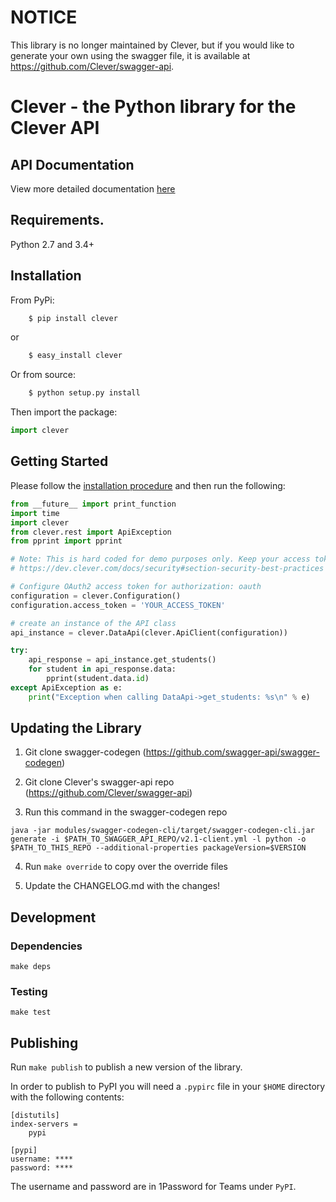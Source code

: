 # NOTICE
This library is no longer maintained by Clever, but if you would like to generate your own using the swagger file, it is available at https://github.com/Clever/swagger-api.

# Clever - the Python library for the Clever API

## API Documentation
View more detailed documentation [here](docs/README.md)

## Requirements.

Python 2.7 and 3.4+

## Installation
From PyPi:

```bash
    $ pip install clever
```

or

```bash
    $ easy_install clever
```

Or from source:

```bash
    $ python setup.py install
```

Then import the package:
```python
import clever
```

## Getting Started

Please follow the [installation procedure](#installation) and then run the following:

```python
from __future__ import print_function
import time
import clever
from clever.rest import ApiException
from pprint import pprint

# Note: This is hard coded for demo purposes only. Keep your access tokens secret!
# https://dev.clever.com/docs/security#section-security-best-practices

# Configure OAuth2 access token for authorization: oauth
configuration = clever.Configuration()
configuration.access_token = 'YOUR_ACCESS_TOKEN'

# create an instance of the API class
api_instance = clever.DataApi(clever.ApiClient(configuration))

try:
    api_response = api_instance.get_students()
    for student in api_response.data:
        pprint(student.data.id)
except ApiException as e:
    print("Exception when calling DataApi->get_students: %s\n" % e)

```

## Updating the Library

1. Git clone swagger-codegen (https://github.com/swagger-api/swagger-codegen)

2. Git clone Clever's swagger-api repo (https://github.com/Clever/swagger-api)

3. Run this command in the swagger-codegen repo
```
java -jar modules/swagger-codegen-cli/target/swagger-codegen-cli.jar generate -i $PATH_TO_SWAGGER_API_REPO/v2.1-client.yml -l python -o $PATH_TO_THIS_REPO --additional-properties packageVersion=$VERSION
```

4. Run `make override` to copy over the override files

5. Update the CHANGELOG.md with the changes!


## Development

### Dependencies

    make deps

### Testing

    make test

## Publishing

Run `make publish` to publish a new version of the library.

In order to publish to PyPI you will need a `.pypirc` file in your `$HOME` directory with the following contents:
```
[distutils]
index-servers =
    pypi

[pypi]
username: ****
password: ****
```

The username and password are in 1Password for Teams under `PyPI`.
